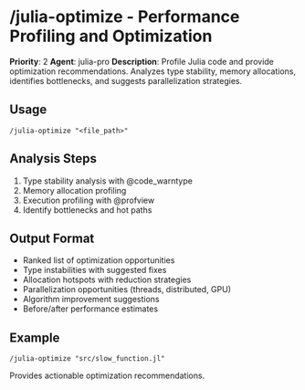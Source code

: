 # /julia-optimize - Performance Profiling and Optimization

**Priority**: 2
**Agent**: julia-pro
**Description**: Profile Julia code and provide optimization recommendations. Analyzes type stability, memory allocations, identifies bottlenecks, and suggests parallelization strategies.

## Usage
```
/julia-optimize "<file_path>"
```

## Analysis Steps
1. Type stability analysis with @code_warntype
2. Memory allocation profiling
3. Execution profiling with @profview
4. Identify bottlenecks and hot paths

## Output Format
- Ranked list of optimization opportunities
- Type instabilities with suggested fixes
- Allocation hotspots with reduction strategies
- Parallelization opportunities (threads, distributed, GPU)
- Algorithm improvement suggestions
- Before/after performance estimates

## Example
```
/julia-optimize "src/slow_function.jl"
```

Provides actionable optimization recommendations.
